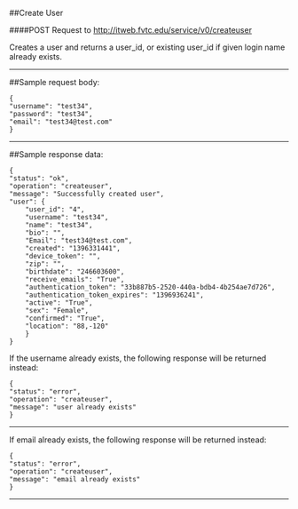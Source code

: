 ##Create User

####POST Request to http://itweb.fvtc.edu/service/v0/createuser

Creates a user and returns a user\_id, or existing user\_id if given login name already exists.

* * *

##Sample request body: 

	{
    "username": "test34",
    "password": "test34",
    "email": "test34@test.com"
	}
* * *

##Sample response data:

	{
    "status": "ok",
    "operation": "createuser",
    "message": "Successfully created user",
    "user": {
        "user_id": "4",
        "username": "test34",
        "name": "test34",
        "bio": "",
        "Email": "test34@test.com",
        "created": "1396331441",
        "device_token": "",
        "zip": "",
        "birthdate": "246603600",
        "receive_emails": "True",
        "authentication_token": "33b887b5-2520-440a-bdb4-4b254ae7d726",
        "authentication_token_expires": "1396936241",
        "active": "True",
        "sex": "Female",
        "confirmed": "True",
        "location": "88,-120"
		}
	}
If the username already exists, the following response will be returned instead:  

	{
    "status": "error",
    "operation": "createuser",
    "message": "user already exists"
	}
* * *

If email already exists, the following response will be returned instead:  

	{
    "status": "error",
    "operation": "createuser",
    "message": "email already exists"
	}
* * *
